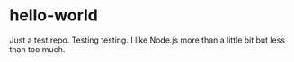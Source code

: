 # hello-world
Just a test repo.
Testing testing.
I like Node.js more than a little bit but less than too much.
